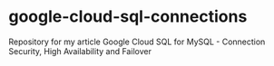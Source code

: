 # google-cloud-sql-connections
Repository for my article Google Cloud SQL for MySQL - Connection Security, High Availability and Failover
